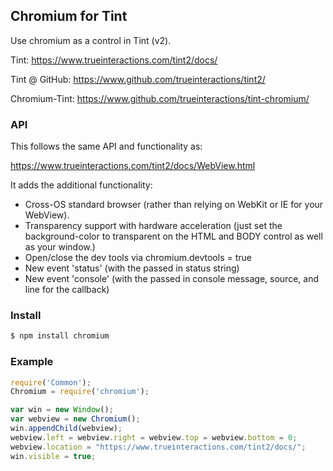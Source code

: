 ## Chromium for Tint ##

Use chromium as a control in Tint (v2).

Tint: <https://www.trueinteractions.com/tint2/docs/>

Tint @ GitHub: <https://www.github.com/trueinteractions/tint2/>

Chromium-Tint: <https://www.github.com/trueinteractions/tint-chromium/>

### API ###

This follows the same API and functionality as:

<https://www.trueinteractions.com/tint2/docs/WebView.html>

It adds the additional functionality:

* Cross-OS standard browser (rather than relying on WebKit or IE for your WebView).
* Transparency support with hardware acceleration (just set the background-color to transparent on the HTML and BODY control as well as your window.)
* Open/close the dev tools via chromium.devtools = true
* New event 'status' (with the passed in status string)
* New event 'console' (with the passed in console message, source, and line for the callback)


### Install ###
```bash
$ npm install chromium
```

### Example ###

```javascript
require('Common');
Chromium = require('chromium');

var win = new Window();
var webview = new Chromium();
win.appendChild(webview);
webview.left = webview.right = webview.top = webview.bottom = 0;
webview.location = "https://www.trueinteractions.com/tint2/docs/";
win.visible = true;
```
